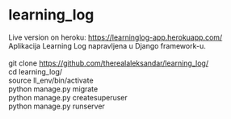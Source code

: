 # learning_log
Live version on heroku: https://learninglog-app.herokuapp.com/<br>
Aplikacija Learning Log napravljena u Django framework-u.<br><br>
git clone https://github.com/therealaleksandar/learning_log/<br>
cd learning_log/<br>
source ll_env/bin/activate<br>
python manage.py migrate<br>
python manage.py createsuperuser<br>
python manage.py runserver<br>
